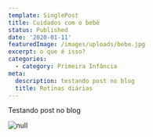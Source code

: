 ```yaml
---
template: SinglePost
title: Cuidados com o bebê
status: Published
date: '2020-01-11'
featuredImage: /images/uploads/bebe.jpg
excerpt: o que é isso?
categories:
  - category: Primeira Infância
meta:
  description: testando post no blog
  title: Rotinas diárias
---
```

Testando post no blog

![null](/images/uploads/card-og.png)
